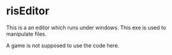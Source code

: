 # risEditor
This is a an editor which runs under windows. This exe is used to manipulate files.

A game is not supposed to use the code here.
